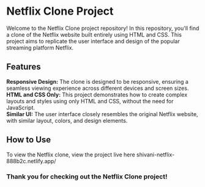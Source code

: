 <h1>Netflix Clone Project</h1>
Welcome to the Netflix Clone project repository! In this repository, you'll find a clone of the Netflix website built entirely using HTML and CSS. This project aims to replicate the user interface and design of the popular streaming platform Netflix.

<h2>Features</h2>
<b>Responsive Design:</b> The clone is designed to be responsive, ensuring a seamless viewing experience across different devices and screen sizes.<br>
<b>HTML and CSS Only:</b> This project demonstrates how to create complex layouts and styles using only HTML and CSS, without the need for JavaScript.<br>
<b>Similar UI:</b> The user interface closely resembles the original Netflix website, with similar layout, colors, and design elements.<br>
<h2>How to Use</h2>
To view the Netflix clone, view the project live here shivani-netflix-888b2c.netlify.app/

<h3>Thank you for checking out the Netflix Clone project!</h3>
